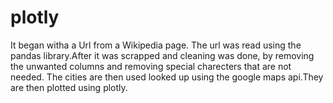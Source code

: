 # plotly
It began witha a Url from a Wikipedia page.
The url was read using the pandas library.After it was scrapped and cleaning was done, by removing the unwanted columns and removing
special charecters that are not needed. The cities are then used looked up using the google maps api.They are then plotted using plotly.
